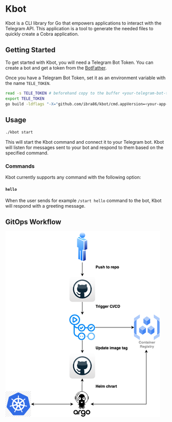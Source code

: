 # Kbot

Kbot is a CLI library for Go that empowers applications to interact with the Telegram API. This application is a tool to generate the needed files to quickly create a Cobra application.

## Getting Started

To get started with Kbot, you will need a Telegram Bot Token. You can create a bot and get a token from the [BotFather](https://t.me/BotFather).

Once you have a Telegram Bot Token, set it as an environment variable with the name `TELE_TOKEN`.

```sh
read -s TELE_TOKEN # beforehand copy to the buffer <your-telegram-bot-token>
export TELE_TOKEN
go build -ldflags "-X="github.com/ibra86/kbot/cmd.appVersion=<your-app-version>
```

## Usage

```sh
./kbot start
```

This will start the Kbot command and connect it to your Telegram bot. Kbot will listen for messages sent to your bot and respond to them based on the specified command.

### Commands

Kbot currently supports any command with the following option:

#### `hello`

When the user sends for example `/start hello` command to the bot, Kbot will respond with a greeting message.

## GitOps Workflow

![GitOps_Workflow](git-ops.drawio.png)
